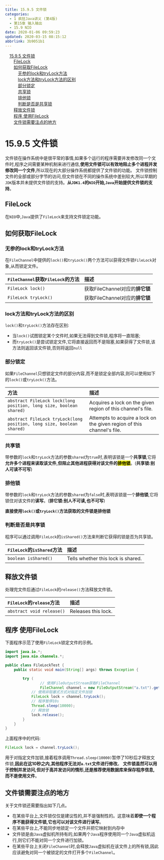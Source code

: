 ```yaml
---
title: 15.9.5 文件锁
categories: 
  - 1 疯狂Java讲义 (第4版)
  - 第15章 输入输出
  - 15.9 NIO
date: 2020-01-06 09:59:23
updated: 2020-03-15 08:15:12
abbrlink: 3b9051b1
---
```

<div id='my_toc'><a href="/JavaReadingNotes/3b9051b1/#15-9-5-文件锁" class="header_1">15.9.5 文件锁</a>&nbsp;<br><a href="/JavaReadingNotes/3b9051b1/#FileLock" class="header_2">FileLock</a>&nbsp;<br><a href="/JavaReadingNotes/3b9051b1/#如何获取FileLock" class="header_2">如何获取FileLock</a>&nbsp;<br><a href="/JavaReadingNotes/3b9051b1/#无参的lock和tryLock方法" class="header_3">无参的lock和tryLock方法</a>&nbsp;<br><a href="/JavaReadingNotes/3b9051b1/#lock方法和tryLock方法的区别" class="header_3">lock方法和tryLock方法的区别</a>&nbsp;<br><a href="/JavaReadingNotes/3b9051b1/#部分锁定" class="header_3">部分锁定</a>&nbsp;<br><a href="/JavaReadingNotes/3b9051b1/#共享锁" class="header_3">共享锁</a>&nbsp;<br><a href="/JavaReadingNotes/3b9051b1/#排他锁" class="header_3">排他锁</a>&nbsp;<br><a href="/JavaReadingNotes/3b9051b1/#判断是否是共享锁" class="header_3">判断是否是共享锁</a>&nbsp;<br><a href="/JavaReadingNotes/3b9051b1/#释放文件锁" class="header_2">释放文件锁</a>&nbsp;<br><a href="/JavaReadingNotes/3b9051b1/#程序-使用FileLock" class="header_2">程序 使用FileLock</a>&nbsp;<br><a href="/JavaReadingNotes/3b9051b1/#文件锁需要注点的地方" class="header_2">文件锁需要注点的地方</a>&nbsp;<br></div>
<style>.header_1{margin-left: 1em;}.header_2{margin-left: 2em;}.header_3{margin-left: 3em;}.header_4{margin-left: 4em;}.header_5{margin-left: 5em;}.header_6{margin-left: 6em;}</style>
<!--more-->
<script>if (navigator.platform.search('arm')==-1){document.getElementById('my_toc').style.display = 'none';}var e,p = document.getElementsByTagName('p');while (p.length>0) {e = p[0];e.parentElement.removeChild(e);}</script>

<!--end-->
# 15.9.5 文件锁
文件锁在操作系统中是很平常的事情,如果多个运行的程序需要并发修改同一个文件时,程序之间需要某种机制来进行通信,**使用文件锁可以有效地阻止多个进程并发修改同一个文件**,所以现在的大部分操作系统都提供了文件锁的功能。
文件锁控制文件的全部或部分字节的访问,但文件锁在不同的操作系统中差别较大,所以早期的`JDK`版本并未提供文件锁的支持。**从`JDK1.4`的`NIO`开始,`Java`开始提供文件锁的支持**。
## FileLock
在`NIO`中,`Java`提供了`FileLock`来支持文件锁定功能。
## 如何获取FileLock
### 无参的lock和tryLock方法
在`FileChannel`中提供的`lock()`和`tryLock()`两个方法可以获得文件锁`FileLock`对象,从而锁定文件。

|`FileChannel`获取`FileLock`的方法|描述|
|:--|:--|
|`FileLock lock()`|获取FileChannel对应的**排它锁**|
|`FileLock tryLock()`|获取FileChannel对应的**排它锁**|

### lock方法和tryLock方法的区别
`lock()`和`tryLock()`方法存在区别:
- 当`lock()`试图锁定某个文件时,如果无法得到文件锁,程序将一直阻塞;
- 而`tryLock()`是尝试锁定文件,它将直接返回而不是阻塞,如果获得了文件锁,该方法则返回该文件锁,否则将返回`null`

### 部分锁定
如果`FileChannel`只想锁定文件的部分内容,而不是锁定全部内容,则可以使用如下的`lock()`或`tryLock()`方法。

|方法|描述|
|:--|:--|
|`abstract FileLock lock(long position, long size, boolean shared)`|Acquires a lock on the given region of this channel's file.|
|`abstract FileLock tryLock(long position, long size, boolean shared)`|Attempts to acquire a lock on the given region of this channel's file.|

### 共享锁
带参数的`lock`和`tryLock`方法的参数`shared`为`true`时,表明该锁是一个**共享锁**,它将**允许多个进程来读取该文件,但阻止其他进程获得对该文件的<mark>排他锁</mark>**。(**共享锁:别人可读不可写**)
### 排他锁
带参数的`lock`和`tryLock`方法的参数`shared`为`false`时,表明该锁是一个**排他锁**,它将锁住对该文件的**读写**。(**排它锁:别人不可读,也不可写**)

**直接使用`lock()`或`tryLock()`方法获取的文件锁是排他锁**
### 判断是否是共享锁
程序可以通过调用`FileLock`的`isShared()`方法来判断它获得的锁是否为共享锁。

|`FileLock`的`isShared`方法|描述|
|:--|:--|
|`boolean isShared()`|Tells whether this lock is shared.|

## 释放文件锁
处理完文件后通过`FileLock`的`release()`方法释放文件锁。

|`FileLock`的`release`方法|描述|
|:--|:--|
|`abstract void release()`|Releases this lock.|

## 程序 使用FileLock
下面程序示范了使用`FileLock`锁定文件的示例。
```java
import java.io.*;
import java.nio.channels.*;

public class FileLockTest {
    public static void main(String[] args) throws Exception {

        try (
                // 使用FileOutputStream获取FileChannel
                FileChannel channel = new FileOutputStream("a.txt").getChannel()) {
            // 使用非阻塞式方式对指定文件加锁
            FileLock lock = channel.tryLock();
            // 程序暂停10s
            Thread.sleep(10000);
            // 释放锁
            lock.release();
        }
    }
}
```
上面程序中的代码:
```java
FileLock lock = channel.tryLock();
```
用于对指定文件加锁,接着程序调用`Thread.sleep(10000)`暂停了10秒后才释放文件锁,**因此在这10秒之内,其他程序无法对`a.txt`文件进行修改**。
**文件锁虽然可以用于控制并发访问,但对于高并发访问的情形,还是推荐使用数据库来保存程序信息,而不是使用文件**。

## 文件锁需要注点的地方
关于文件锁还需要指出如下几点。
- 在某些平台上,文件锁仅仅是建议性的,并不是强制性的。这意味着**即使一个程序不能获得文件锁,它也可以对该文件进行读写**。
- 在某些平台上,不能同步地锁定一个文件并把它映射到内存中
- 文件锁是由`Java`虚拟机所持有的,如果两个`Java`程序使用同一个`Java`虚拟机运行,则它们不能对同一个文件进行加锁。
- 在某些平台上关闭`FileChannel`时,会释放`Java`虚拟机在该文件上的所有锁,因此应该避免对同一个被锁定的文件打开多个`FileChannel`。
